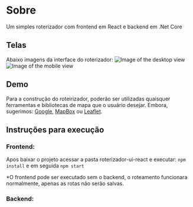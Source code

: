 # Sobre
Um simples roterizador com frontend em React e backend em .Net Core

## Telas
Abaixo imagens da interface do roterizador:
![Image of the desktop view](https://github.com/fsbflavio/RoterizadorWebApi/raw/master/roterizador-view-desktop.jpg)
![Image of the mobile view](https://github.com/fsbflavio/RoterizadorWebApi/raw/master/roterizador-view-mobile.jpeg)

## Demo
Para a construção do roteirizador, poderão ser utilizadas quaisquer ferramentas e bibliotecas de mapa que o usuário desejar. Embora, sugerimos: [Google](https://developers.google.com/maps/documentation/javascript/tutorial), [MapBox](https://docs.mapbox.com/) ou [Leaflet](https://leafletjs.com/reference-1.5.0.html).

## Instruções para execução
### Frontend:
Apos baixar o projeto acessar a pasta roterizador-ui-react e executar: `npm install` e em seguida `npm start`

*O frontend pode ser executado sem o backend, o roteamento funcionara normalmente, apenas as rotas não serão salvas.

### Backend:
